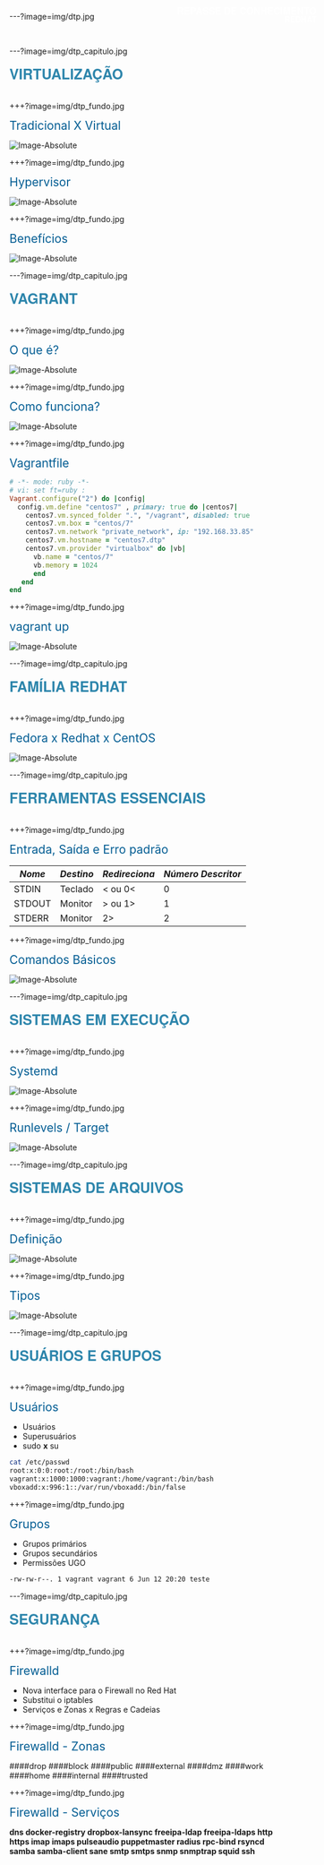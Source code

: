 ---?image=img/dtp.jpg

<div style="float:right; margin:-45px; padding:0; font-family:Helvetica Neue; font-size:120%; font-weight:bold; color:white">REPASSE DE CONHECIMENTO</div><br>
<span style="float:right; margin:-45px; padding:0; font-family:Helvetica Neue; font-weight:bold; color:white">REDHAT</span>

---?image=img/dtp_capitulo.jpg

<div style="float:center; font-family:Helvetica Neue; font-size:180%; font-weight:bold; color:#2E86AC">VIRTUALIZAÇÃO</div><br>

+++?image=img/dtp_fundo.jpg

<span style="color:#035D93; font-size:1.5em">Tradicional X Virtual </b></span>

![Image-Absolute](img/traditional_vs_virtual_0.jpg)



+++?image=img/dtp_fundo.jpg

<span style="color:#035D93; font-size:1.5em">Hypervisor </b></span>

![Image-Absolute](img/type1-vs-2.png)



+++?image=img/dtp_fundo.jpg

<span style="color:#035D93; font-size:1.5em">Benefícios </b></span>

![Image-Absolute](img/vmarchi.jpg)



---?image=img/dtp_capitulo.jpg

<div style="float:center; font-family:Helvetica Neue; font-size:180%; font-weight:bold; color:#2E86AC">VAGRANT</div><br>

+++?image=img/dtp_fundo.jpg

<span style="color:#035D93; font-size:1.5em">O que é?</b></span>

![Image-Absolute](img/vagrant.png)

+++?image=img/dtp_fundo.jpg

<span style="color:#035D93; font-size:1.5em">Como funciona?</b></span>

![Image-Absolute](img/burnm.gif)

+++?image=img/dtp_fundo.jpg

<span style="color:#035D93; font-size:1.5em">Vagrantfile</b></span>

```Ruby
# -*- mode: ruby -*-
# vi: set ft=ruby :
Vagrant.configure("2") do |config|
  config.vm.define "centos7" , primary: true do |centos7|
    centos7.vm.synced_folder ".", "/vagrant", disabled: true
    centos7.vm.box = "centos/7"
    centos7.vm.network "private_network", ip: "192.168.33.85"
    centos7.vm.hostname = "centos7.dtp" 
    centos7.vm.provider "virtualbox" do |vb|
      vb.name = "centos/7"
      vb.memory = 1024
      end
   end  
end
```

+++?image=img/dtp_fundo.jpg

<span style="color:#035D93; font-size:1.5em">vagrant up</b></span>

![Image-Absolute](img/vagrant_fluxo.png)


---?image=img/dtp_capitulo.jpg

<div style="float:center; font-family:Helvetica Neue; font-size:180%; font-weight:bold; color:#2E86AC">FAMÍLIA REDHAT</div><br>

+++?image=img/dtp_fundo.jpg

<span style="color:#035D93; font-size:1.5em">Fedora x Redhat x CentOS </b></span>

![Image-Absolute](img/linlogos.jpg)

---?image=img/dtp_capitulo.jpg

<div style="float:center; font-family:Helvetica Neue; font-size:180%; font-weight:bold; color:#2E86AC">FERRAMENTAS ESSENCIAIS</div><br>

+++?image=img/dtp_fundo.jpg

<span style="color:#035D93; font-size:1.5em">Entrada, Saída e Erro padrão</b></span>

|*Nome*|*Destino*|*Redireciona*|*Número Descritor*|
|---|---|---|---|
|STDIN|Teclado|< ou 0<|0|
|STDOUT|Monitor|> ou 1>|1|
|STDERR|Monitor|2>|2|

+++?image=img/dtp_fundo.jpg

<span style="color:#035D93; font-size:1.5em">Comandos Básicos</b></span>

![Image-Absolute](img/comandos_essenciais0.png)

---?image=img/dtp_capitulo.jpg

<div style="float:center; font-family:Helvetica Neue; font-size:180%; font-weight:bold; color:#2E86AC">SISTEMAS EM EXECUÇÃO</div><br>

+++?image=img/dtp_fundo.jpg

<span style="color:#035D93; font-size:1.5em">Systemd</b></span>

![Image-Absolute](img/systemd_archi.png)

+++?image=img/dtp_fundo.jpg

<span style="color:#035D93; font-size:1.5em">Runlevels / Target</b></span>

![Image-Absolute](img/targetsr.png)


---?image=img/dtp_capitulo.jpg

<div style="float:center; font-family:Helvetica Neue; font-size:180%; font-weight:bold; color:#2E86AC">SISTEMAS DE ARQUIVOS</div><br>

+++?image=img/dtp_fundo.jpg

<span style="color:#035D93; font-size:1.5em">Definição</b></span>

![Image-Absolute](img/filesystem.gif)

+++?image=img/dtp_fundo.jpg

<span style="color:#035D93; font-size:1.5em">Tipos</b></span>

![Image-Absolute](img/filesystem.png)


---?image=img/dtp_capitulo.jpg

<div style="float:center; font-family:Helvetica Neue; font-size:180%; font-weight:bold; color:#2E86AC">USUÁRIOS E GRUPOS</div><br>

+++?image=img/dtp_fundo.jpg

<span style="color:#035D93; font-size:1.5em">Usuários</b></span>

* Usuários
* Superusuários
* sudo **x** su
```Bash
cat /etc/passwd
root:x:0:0:root:/root:/bin/bash
vagrant:x:1000:1000:vagrant:/home/vagrant:/bin/bash
vboxadd:x:996:1::/var/run/vboxadd:/bin/false
```

+++?image=img/dtp_fundo.jpg

<span style="color:#035D93; font-size:1.5em">Grupos</b></span>

* Grupos primários
* Grupos secundários
* Permissões UGO
```Bash
-rw-rw-r--. 1 vagrant vagrant 6 Jun 12 20:20 teste
```

---?image=img/dtp_capitulo.jpg

<div style="float:center; font-family:Helvetica Neue; font-size:180%; font-weight:bold; color:#2E86AC">SEGURANÇA</div><br>

+++?image=img/dtp_fundo.jpg

<span style="color:#035D93; font-size:1.5em">Firewalld</b></span>

* Nova interface para o Firewall no Red Hat
* Substitui o iptables
* Serviços e Zonas x Regras e Cadeias


+++?image=img/dtp_fundo.jpg

<span style="color:#035D93; font-size:1.5em">Firewalld - Zonas</b></span>

####drop
####block
####public
####external
####dmz
####work
####home
####internal
####trusted

+++?image=img/dtp_fundo.jpg

<span style="color:#035D93; font-size:1.5em">Firewalld - Serviços</b></span>

**dns docker-registry dropbox-lansync freeipa-ldap freeipa-ldaps http https imap imaps pulseaudio puppetmaster radius rpc-bind rsyncd samba samba-client sane smtp smtps snmp snmptrap squid ssh**